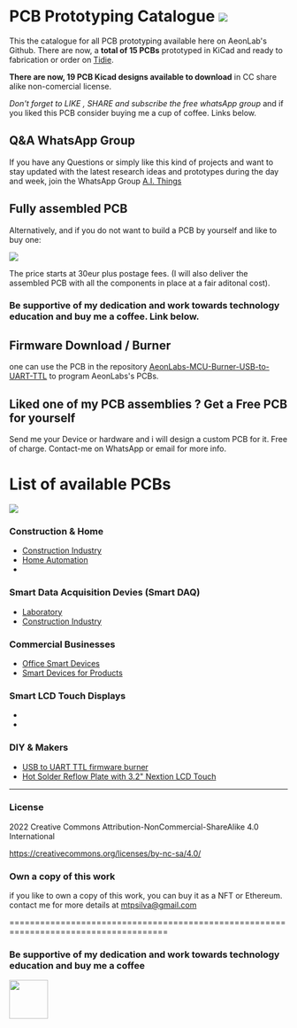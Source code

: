 # PCB Prototyping Catalogue ![](https://views.whatilearened.today/views/github/aeonSolutions/PCB_Prototyping_Catalogue.svg)
This the catalogue for all PCB prototyping available here on AeonLab's Github. There are now, a **total of 15 PCBs** prototyped in KiCad and ready to fabrication or order on [Tidie](https://www.tindie.com/products/aeonlabs/).

**There are now, 19 PCB Kicad designs available to download** in CC share alike non-comercial license.

*Don't forget to LIKE , SHARE and subscribe the free whatsApp group* and if you liked this PCB consider buying me a cup of coffee. Links below.

## Q&A WhatsApp Group
If you have any Questions or simply  like this kind of projects and want to stay updated with the latest research ideas and prototypes during the day and week, join the WhatsApp Group
[A.I. Things](https://chat.whatsapp.com/FkNC7u83kuy2QRA5sqjBVg)

## Fully assembled PCB
Alternatively, and if you do not want to build a PCB by yourself and like to buy one:

[![](https://github.com/aeonSolutions/PCB-Prototyping-Catalogue/blob/main/tindie_sell.png)](https://www.tindie.com/stores/aeonlabs/)

The price starts at 30eur plus postage fees.
(I will also deliver the assembled PCB with all the components in place at a fair aditonal cost).

### Be supportive of my dedication and work towards technology education and buy me a coffee. Link below.

## Firmware Download / Burner
one can use the PCB in the repository [AeonLabs-MCU-Burner-USB-to-UART-TTL](https://github.com/aeonSolutions/AeonLabs-MCU-Burner-USB-to-UART-TTL) to program AeonLabs's PCBs.

## Liked one of my PCB assemblies ? Get a Free PCB for yourself
Send me your Device or hardware and i will design a custom PCB for it. Free of charge. Contact-me on WhatsApp or email for more info. 

# List of available PCBs
[![](https://github.com/aeonSolutions/PCB-Prototyping-Catalogue/blob/main/tindie_amazing.png)](https://www.tindie.com/stores/aeonlabs/)

### Construction & Home
- [Construction Industry](https://github.com/aeonSolutions/PCB-Prototyping-Catalogue/tree/main/Construction%20Industry)
- [Home Automation](https://github.com/aeonSolutions/PCB-Prototyping-Catalogue/tree/main/Construction%20Industry)
- 
### Smart Data Acquisition Devies (Smart DAQ)
- [Laboratory](https://github.com/aeonSolutions/PCB-Prototyping-Catalogue/blob/main/Smart%20DAQ/README.md)
- [Construction Industry](https://github.com/aeonSolutions/PCB-Prototyping-Catalogue/blob/main/Smart%20DAQ/README.md)
 
### Commercial Businesses
 - [Office Smart Devices](https://github.com/aeonSolutions/PCB-Prototyping-Catalogue/blob/main/Commercial%20Business/README.md)
 - [Smart Devices for Products](https://github.com/aeonSolutions/PCB-Prototyping-Catalogue/blob/main/Commercial%20Business/README.md)

### Smart LCD Touch Displays
 - []()
 - 
### DIY & Makers
- [USB to UART TTL firmware burner](https://github.com/aeonSolutions/PCB-Prototyping-Catalogue/blob/main/DIY-Maker/README.md) 
- [Hot Solder Reflow Plate with 3.2" Nextion LCD Touch](https://github.com/aeonSolutions/PCB-Prototyping-Catalogue/blob/main/DIY-Maker/README.md)



______________________________________________________________________________________________________________________________
### License
2022 Creative Commons Attribution-NonCommercial-ShareAlike 4.0 International

https://creativecommons.org/licenses/by-nc-sa/4.0/

### Own a copy of this work
if you like to own a copy of this work, you can buy it as a NFT or Ethereum. contact me for more details at mtpsilva@gmail.com

=====================================================================================

### Be supportive of my dedication and work towards technology education and buy me a coffee

[<img src="https://cdn.buymeacoffee.com/buttons/v2/default-yellow.png" data-canonical-src="https://cdn.buymeacoffee.com/buttons/v2/default-yellow.png" height="70" />](https://www.buymeacoffee.com/migueltomas)

